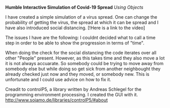 **Humble Interactive Simulation of Covid-19 Spread**
*Using Objects*

I have created a simple simulation of a virus spread. One can change the probability of getting the virus, the spread at which it can be spread and I have also introduced social distancing. 
[!Here is a link to the video]

The issues I have are the following:
I couldnt decided what to call a time step in order to be able to show the progression in terms of "time". 

When doing the check for the social distancing the code iterates over all other "People" present. 
However, as this takes time and they also move a lot it is not always accuarate. 
So somebody could be trying to move away from somebody else but while doing so get sick from another neighbought they already checked just now and they moved, or somebody new. 
This is unfortunate and I could use advice on how to fix it. 

Creadit to controlP5, a library written by Andreas Schlegel for the programming environment processing. 
I created the GUI with it. 
http://www.sojamo.de/libraries/controlP5/#about
